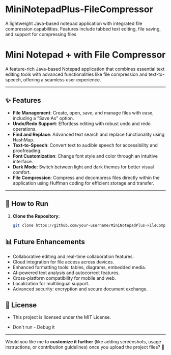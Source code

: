 # MiniNotepadPlus-FileCompressor
A lightweight Java-based notepad application with integrated file compression capabilities. Features include tabbed text editing, file saving, and support for compressing files

# Mini Notepad + with File Compressor

A feature-rich Java-based Notepad application that combines essential text editing tools with advanced functionalities like file compression and text-to-speech, offering a seamless user experience.

---

## ✨ Features

- **File Management**: Create, open, save, and manage files with ease, including a "Save As" option.
- **Undo/Redo Support**: Effortless editing with robust undo and redo operations.
- **Find and Replace**: Advanced text search and replace functionality using HashMap.
- **Text-to-Speech**: Convert text to audible speech for accessibility and proofreading.
- **Font Customization**: Change font style and color through an intuitive interface.
- **Dark Mode**: Switch between light and dark themes for better visual comfort.
- **File Compression**: Compress and decompress files directly within the application using Huffman coding for efficient storage and transfer.

---

## 🚀 How to Run

1. **Clone the Repository**:
   ```bash
   git clone https://github.com/your-username/MiniNotepadPlus-FileCompressor.git
   
## 📊 Future Enhancements
- Collaborative editing and real-time collaboration features.
- Cloud integration for file access across devices.
- Enhanced formatting tools: tables, diagrams, embedded media.
- AI-powered text analysis and autocorrect features.
- Cross-platform compatibility for mobile and web.
- Localization for multilingual support.
- Advanced security: encryption and secure document exchange.

## 📜 License
- This project is licensed under the MIT License.

- Don't run - Debug it
---

Would you like me to **customize it further** (like adding screenshots, usage instructions, or contribution guidelines) once you upload the project files? 🚀
